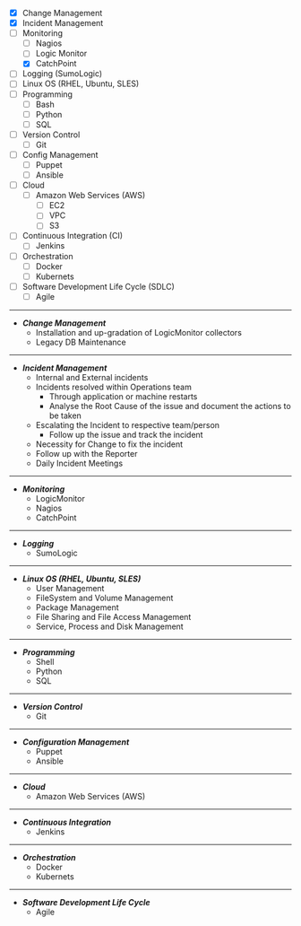 - [x] Change Management
- [x] Incident Management
- [ ] Monitoring
	- [ ] Nagios
	- [ ] Logic Monitor
	- [x] CatchPoint
- [ ] Logging (SumoLogic)
- [ ] Linux OS (RHEL, Ubuntu, SLES)
- [ ] Programming
	- [ ] Bash
	- [ ] Python
	- [ ] SQL
- [ ] Version Control
	- [ ] Git
- [ ] Config Management
	- [ ] Puppet
	- [ ] Ansible
- [ ] Cloud
	- [ ] Amazon Web Services (AWS)
		- [ ] EC2
		- [ ] VPC
		- [ ] S3
- [ ] Continuous Integration (CI)
	- [ ] Jenkins
- [ ] Orchestration
	- [ ] Docker
	- [ ] Kubernets
- [ ] Software Development Life Cycle (SDLC)
	- [ ] Agile

------------------

* ***Change Management***
	- Installation and up-gradation of LogicMonitor collectors
	- Legacy DB Maintenance

------------------
	
* ***Incident Management***
	- Internal and External incidents
	- Incidents resolved within Operations team
		- Through application or machine restarts
		- Analyse the Root Cause of the issue and document the actions to be taken
	- Escalating the Incident to respective team/person
		- Follow up the issue and track the incident
	- Necessity for Change to fix the incident
	- Follow up with the Reporter
	- Daily Incident Meetings

------------------

* ***Monitoring***
	- LogicMonitor
	- Nagios
	- CatchPoint

------------------

* ***Logging***
	- SumoLogic

------------------
	
* ***Linux OS (RHEL, Ubuntu, SLES)***
	- User Management
	- FileSystem and Volume Management
	- Package Management
	- File Sharing and File Access Management
	- Service, Process and Disk Management
	
------------------
	
* ***Programming***
	- Shell
	- Python
	- SQL

------------------
	
* ***Version Control***
	- Git

------------------

* ***Configuration Management***
	- Puppet
	- Ansible
	
------------------
	
* ***Cloud***
	- Amazon Web Services (AWS)

------------------

* ***Continuous Integration***
	- Jenkins

------------------

* ***Orchestration***
	- Docker
	- Kubernets

------------------

* ***Software Development Life Cycle***
	- Agile
